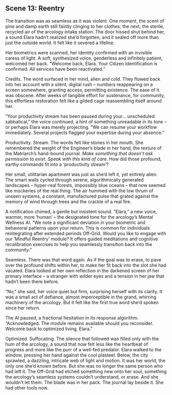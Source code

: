 ## Scene 13: Reentry

The transition was as seamless as it was violent. One moment, the scent of pine and damp earth still faintly clinging to her clothes; the next, the sterile, recycled air of the arcology intake station. The door hissed shut behind her, a sound Elara hadn’t realized she’d forgotten, and it sealed off more than just the outside world. It felt like it severed a lifeline.

Her biometrics were scanned, her identity confirmed with an invisible caress of light. A soft, synthesized voice, genderless and infinitely patient, welcomed her back. “Welcome back, Elara. Your Citizen Identification is confirmed. All services have been reactivated.”

Credits. The word surfaced in her mind, alien and cold. They flowed back into her account with a silent, digital rush – numbers reappearing on a screen somewhere, granting access, permitting existence. The ease of it was obscene. After weeks of tangible effort for sustenance, for community, this effortless restoration felt like a gilded cage reassembling itself around her.

“Your productivity stream has been paused during your… unscheduled sabbatical,” the voice continued, a hint of something unreadable in its tone – or perhaps Elara was merely projecting. “We can resume your workflow immediately. Several projects flagged your expertise during your absence.”

Productivity. Stream. The words felt like stones in her mouth. She remembered the weight of the Engineer’s blade in her hand, the texture of the Matriarch’s hand-bound journal. *Make something that doesn’t ask permission to exist. Speak with this kind of care.* How did those profound, earthy commands fit into a ‘productivity stream’?

Her small, utilitarian apartment was just as she’d left it, yet entirely alien. The smart walls cycled through serene, algorithmically generated landscapes – hyper-real forests, impossibly blue oceans – that now seemed like mockeries of the real thing. The air hummed with the low thrum of unseen systems, a constant, manufactured pulse that grated against the memory of wind through trees and the crackle of a real fire.

A notification chimed, a gentle but insistent sound. “Elara,” a new voice, warmer, more ‘human’ – the designated tone for the arcology’s Mental Wellness AI. “We note a significant deviation in your biometric and behavioral patterns upon your return. This is common for individuals reintegrating after extended periods Off-Grid. Would you like to engage with our ‘Mindful Reentry’ module? It offers guided meditations and cognitive recalibration exercises to help you seamlessly transition back into the community.”

Seamless. There was that word again. As if the goal was to erase, to pave over the profound shifts within her, to make her fit back into the slot she had vacated. Elara looked at her own reflection in the darkened screen of her primary interface – a stranger with wilder eyes and a tension in her jaw that hadn’t been there before.

“No,” she said, her voice quiet but firm, surprising herself with its clarity. It was a small act of defiance, almost imperceptible in the grand, whirring machinery of the arcology. But it felt like the first true word she’d spoken since her return.

The AI paused, a fractional hesitation in its response algorithm. “Acknowledged. The module remains available should you reconsider. Welcome back to optimized living, Elara.”

Optimized. Suffocating. The silence that followed was filled only with the hum of the arcology, a sound that now felt less like the heartbeat of progress and more like the purr of a well-fed predator. Elara walked to the window, pressing her hand against the cool plasteel. Below, the city sprawled, a dazzling, intricate web of light and motion. It was her world, the only one she’d known before. But she was no longer the same person who had left it. The Off-Grid had etched something new onto her soul, something the arcology’s seamless systems couldn’t understand, or erase. And she wouldn’t let them. The blade was in her pack. The journal lay beside it. She had other tools now.
